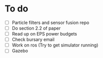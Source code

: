 # To do

- [ ] Particle filters and sensor fusion repo
- [ ] Do section 2.2 of paper
- [ ] Read up on EPS power budgets
- [ ] Check bursary email
- [ ] Work on ros (Try to get simulator running)
- [ ] Gazebo